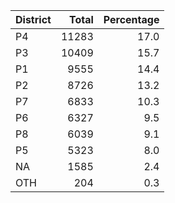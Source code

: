 |District | Total| Percentage|
|:--------|-----:|----------:|
|P4       | 11283|       17.0|
|P3       | 10409|       15.7|
|P1       |  9555|       14.4|
|P2       |  8726|       13.2|
|P7       |  6833|       10.3|
|P6       |  6327|        9.5|
|P8       |  6039|        9.1|
|P5       |  5323|        8.0|
|NA       |  1585|        2.4|
|OTH      |   204|        0.3|
